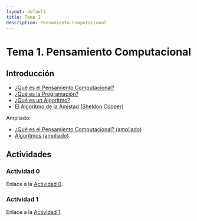 ```yaml
---
layout: default
title: Tema 1
description: Pensamiento Computacional
---
```


# Tema 1. Pensamiento Computacional

## Introducción

- [¿Qué es el Pensamiento Computacional?](https://youtu.be/ti315UlVtS4)
- [¿Qué es la Programación?](https://youtu.be/7vbi-OCFZEY)
- [¿Qué es un Algoritmo?](https://youtu.be/U3CGMyjzlvM)
- [El Algoritmo de la Amistad (Sheldon Cooper)](https://youtu.be/uFUboyAX1b8?si=rxfZXBixP9LKTc9d)

Ampliado:
- [¿Qué es el Pensamiento Computacional? (ampliado)](https://youtu.be/O1gXdte5kIM)
- [Algoritmos (ampliado)](https://youtu.be/dQ-j0Noadac)

## Actividades

### Actividad 0

Enlace a la [Actividad 0](./actividad-0).

### Actividad 1

Enlace a la [Actividad 1](./actividad-1).

<!--

### Actividad 2

Enlace a la [Actividad 2](./actividad-2)


### Actividad 3

Enlace a la [Actividad 3](./actividad-3)

### Actividad 4

Enlace a la [Actividad 4](./actividad-4)

-->